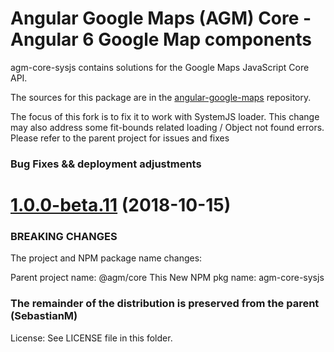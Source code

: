 Angular Google Maps (AGM) Core - Angular 6 Google Map components
=========

agm-core-sysjs contains solutions for the Google Maps JavaScript Core API.

The sources for this package are in the [angular-google-maps](https://github.com/redevill/angular-google-maps) repository.

The focus of this fork is to fix it to work with SystemJS loader.
This change may also address some fit-bounds related loading / Object not found errors.
Please refer to the parent project for issues and fixes

### Bug Fixes && deployment adjustments
<a name="1.0.0-beta.11"></a>
# [1.0.0-beta.11](https://github.com/redevill/angular-google-maps/compare/1.0.0-beta.5...1.0.0-beta.11) (2018-10-15)

### BREAKING CHANGES
The project and NPM package name changes:

Parent project name: @agm/core
This New NPM pkg name: agm-core-sysjs

### The remainder of the distribution is preserved from the parent (SebastianM)
License: See LICENSE file in this folder.
